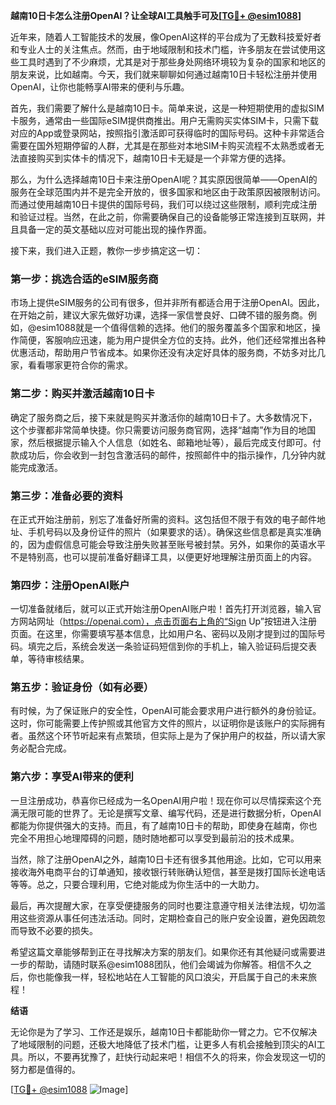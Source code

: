 **越南10日卡怎么注册OpenAI？让全球AI工具触手可及[[TG💪+ @esim1088](https://t.me/s/esim1088)]**

近年来，随着人工智能技术的发展，像OpenAI这样的平台成为了无数科技爱好者和专业人士的关注焦点。然而，由于地域限制和技术门槛，许多朋友在尝试使用这些工具时遇到了不少麻烦，尤其是对于那些身处网络环境较为复杂的国家和地区的朋友来说，比如越南。今天，我们就来聊聊如何通过越南10日卡轻松注册并使用OpenAI，让你也能畅享AI带来的便利与乐趣。

首先，我们需要了解什么是越南10日卡。简单来说，这是一种短期使用的虚拟SIM卡服务，通常由一些国际eSIM提供商推出。用户无需购买实体SIM卡，只需下载对应的App或登录网站，按照指引激活即可获得临时的国际号码。这种卡非常适合需要在国外短期停留的人群，尤其是在那些对本地SIM卡购买流程不太熟悉或者无法直接购买到实体卡的情况下，越南10日卡无疑是一个非常方便的选择。

那么，为什么选择越南10日卡来注册OpenAI呢？其实原因很简单——OpenAI的服务在全球范围内并不是完全开放的，很多国家和地区由于政策原因被限制访问。而通过使用越南10日卡提供的国际号码，我们可以绕过这些限制，顺利完成注册和验证过程。当然，在此之前，你需要确保自己的设备能够正常连接到互联网，并且具备一定的英文基础以应对可能出现的操作界面。

接下来，我们进入正题，教你一步步搞定这一切：

### 第一步：挑选合适的eSIM服务商

市场上提供eSIM服务的公司有很多，但并非所有都适合用于注册OpenAI。因此，在开始之前，建议大家先做好功课，选择一家信誉良好、口碑不错的服务商。例如，@esim1088就是一个值得信赖的选择。他们的服务覆盖多个国家和地区，操作简便，客服响应迅速，能为用户提供全方位的支持。此外，他们还经常推出各种优惠活动，帮助用户节省成本。如果你还没有决定好具体的服务商，不妨多对比几家，看看哪家更符合你的需求。

### 第二步：购买并激活越南10日卡

确定了服务商之后，接下来就是购买并激活你的越南10日卡了。大多数情况下，这个步骤都非常简单快捷。你只需要访问服务商官网，选择“越南”作为目的地国家，然后根据提示输入个人信息（如姓名、邮箱地址等），最后完成支付即可。付款成功后，你会收到一封包含激活码的邮件，按照邮件中的指示操作，几分钟内就能完成激活。

### 第三步：准备必要的资料

在正式开始注册前，别忘了准备好所需的资料。这包括但不限于有效的电子邮件地址、手机号码以及身份证件的照片（如果要求的话）。确保这些信息都是真实准确的，因为虚假信息可能会导致注册失败甚至账号被封禁。另外，如果你的英语水平不是特别高，也可以提前准备好翻译工具，以便更好地理解注册页面上的内容。

### 第四步：注册OpenAI账户

一切准备就绪后，就可以正式开始注册OpenAI账户啦！首先打开浏览器，输入官方网站网址（https://openai.com），点击页面右上角的“Sign Up”按钮进入注册页面。在这里，你需要填写基本信息，比如用户名、密码以及刚才提到过的国际号码。填完之后，系统会发送一条验证码短信到你的手机上，输入验证码后提交表单，等待审核结果。

### 第五步：验证身份（如有必要）

有时候，为了保证账户的安全性，OpenAI可能会要求用户进行额外的身份验证。这时，你可能需要上传护照或其他官方文件的照片，以证明你是该账户的实际拥有者。虽然这个环节听起来有点繁琐，但实际上是为了保护用户的权益，所以请大家务必配合完成。

### 第六步：享受AI带来的便利

一旦注册成功，恭喜你已经成为一名OpenAI用户啦！现在你可以尽情探索这个充满无限可能的世界了。无论是撰写文章、编写代码，还是进行数据分析，OpenAI都能为你提供强大的支持。而且，有了越南10日卡的帮助，即使身在越南，你也完全不用担心地理障碍的问题，随时随地都可以享受到最前沿的技术成果。

当然，除了注册OpenAI之外，越南10日卡还有很多其他用途。比如，它可以用来接收海外电商平台的订单通知，接收银行转账确认短信，甚至是拨打国际长途电话等等。总之，只要合理利用，它绝对能成为你生活中的一大助力。

最后，再次提醒大家，在享受便捷服务的同时也要注意遵守相关法律法规，切勿滥用这些资源从事任何违法活动。同时，定期检查自己的账户安全设置，避免因疏忽而导致不必要的损失。

希望这篇文章能够帮到正在寻找解决方案的朋友们。如果你还有其他疑问或需要进一步的帮助，请随时联系@esim1088团队，他们会竭诚为你解答。相信不久之后，你也能像我一样，轻松地站在人工智能的风口浪尖，开启属于自己的未来旅程！

**结语**

无论你是为了学习、工作还是娱乐，越南10日卡都能助你一臂之力。它不仅解决了地域限制的问题，还极大地降低了技术门槛，让更多人有机会接触到顶尖的AI工具。所以，不要再犹豫了，赶快行动起来吧！相信不久的将来，你会发现这一切的努力都是值得的。

[[TG💪+ @esim1088](https://t.me/s/esim1088) ![Image](https://i.postimg.cc/4NQfJmqS/Snipaste-2025-05-13-00-14-12.png)]